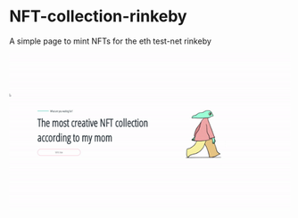# NFT-collection-rinkeby
A simple page to mint NFTs for the eth test-net rinkeby

![](main-page.gif)
